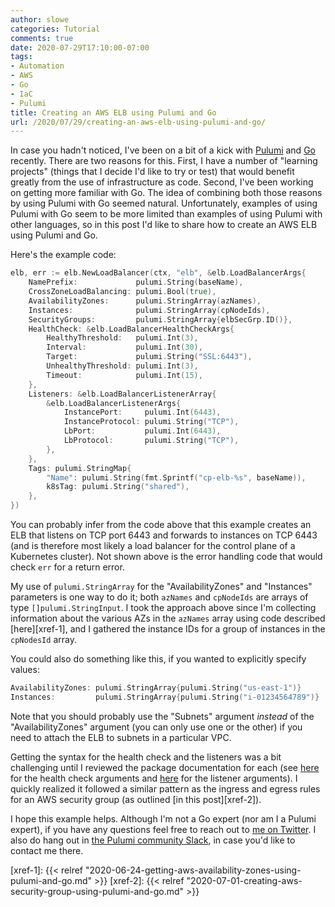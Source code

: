 ```yaml
---
author: slowe
categories: Tutorial
comments: true
date: 2020-07-29T17:10:00-07:00
tags:
- Automation
- AWS
- Go
- IaC
- Pulumi
title: Creating an AWS ELB using Pulumi and Go
url: /2020/07/29/creating-an-aws-elb-using-pulumi-and-go/
---
```


In case you hadn't noticed, I've been on a bit of a kick with [Pulumi][link-1] and [Go][link-2] recently. There are two reasons for this. First, I have a number of "learning projects" (things that I decide I'd like to try or test) that would benefit greatly from the use of infrastructure as code. Second, I've been working on getting more familiar with Go. The idea of combining both those reasons by using Pulumi with Go seemed natural. Unfortunately, examples of using Pulumi with Go seem to be more limited than examples of using Pulumi with other languages, so in this post I'd like to share how to create an AWS ELB using Pulumi and Go.<!--more-->

Here's the example code:

```go
elb, err := elb.NewLoadBalancer(ctx, "elb", &elb.LoadBalancerArgs{
    NamePrefix:             pulumi.String(baseName),
    CrossZoneLoadBalancing: pulumi.Bool(true),
    AvailabilityZones:      pulumi.StringArray(azNames),
    Instances:              pulumi.StringArray(cpNodeIds),
    SecurityGroups:         pulumi.StringArray{elbSecGrp.ID()},
    HealthCheck: &elb.LoadBalancerHealthCheckArgs{
        HealthyThreshold:   pulumi.Int(3),
        Interval:           pulumi.Int(30),
        Target:             pulumi.String("SSL:6443"),
        UnhealthyThreshold: pulumi.Int(3),
        Timeout:            pulumi.Int(15),
    },
    Listeners: &elb.LoadBalancerListenerArray{
        &elb.LoadBalancerListenerArgs{
            InstancePort:     pulumi.Int(6443),
            InstanceProtocol: pulumi.String("TCP"),
            LbPort:           pulumi.Int(6443),
            LbProtocol:       pulumi.String("TCP"),
        },
    },
    Tags: pulumi.StringMap{
        "Name": pulumi.String(fmt.Sprintf("cp-elb-%s", baseName)),
        k8sTag: pulumi.String("shared"),
    },
})
```

You can probably infer from the code above that this example creates an ELB that listens on TCP port 6443 and forwards to instances on TCP 6443 (and is therefore most likely a load balancer for the control plane of a Kubernetes cluster). Not shown above is the error handling code that would check `err` for a return error.

My use of `pulumi.StringArray` for the "AvailabilityZones" and "Instances" parameters is one way to do it; both `azNames` and `cpNodeIds` are arrays of type `[]pulumi.StringInput`. I took the approach above since I'm collecting information about the various AZs in the `azNames` array using code described [here][xref-1], and I gathered the instance IDs for a group of instances in the `cpNodesId` array.

You could also do something like this, if you wanted to explicitly specify values:

```go
AvailabilityZones: pulumi.StringArray{pulumi.String("us-east-1")}
Instances:         pulumi.StringArray{pulumi.String("i-01234564789")}
```

Note that you should probably use the "Subnets" argument _instead_ of the "AvailabilityZones" argument (you can only use one or the other) if you need to attach the ELB to subnets in a particular VPC.

Getting the syntax for the health check and the listeners was a bit challenging until I reviewed the package documentation for each (see [here][link-3] for the health check arguments and [here][link-4] for the listener arguments). I quickly realized it followed a similar pattern as the ingress and egress rules for an AWS security group (as outlined [in this post][xref-2]).

I hope this example helps. Although I'm not a Go expert (nor am I a Pulumi expert), if you have any questions feel free to reach out to [me on Twitter][link-5]. I also do hang out in [the Pulumi community Slack][link-6], in case you'd like to contact me there.

[link-1]: https://www.pulumi.com/
[link-2]: https://golang.org/
[link-3]: https://pkg.go.dev/github.com/pulumi/pulumi-aws/sdk/v2/go/aws/elb?tab=doc#LoadBalancerHealthCheckArgs
[link-4]: https://pkg.go.dev/github.com/pulumi/pulumi-aws/sdk/v2/go/aws/elb?tab=doc#LoadBalancerListenerArgs
[link-5]: https://twitter.com/scott_lowe
[link-6]: https://pulumi-community.slack.com
[xref-1]: {{< relref "2020-06-24-getting-aws-availability-zones-using-pulumi-and-go.md" >}}
[xref-2]: {{< relref "2020-07-01-creating-aws-security-group-using-pulumi-and-go.md" >}}

